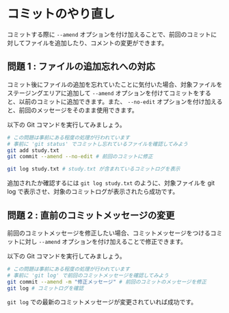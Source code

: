 # コミットのやり直し

コミットする際に `--amend` オプションを付け加えることで、前回のコミットに対してファイルを追加したり、コメントの変更ができます。

## 問題 1 : ファイルの追加忘れへの対応

コミット後にファイルの追加を忘れていたことに気付いた場合、対象ファイルをステージングエリアに追加して `--amend` オプションを付けてコミットをすると、以前のコミットに追加できます。また、 `--no-edit` オプションを付け加えると、前回のメッセージをそのまま使用できます。

以下の Git コマンドを実行してみましょう。

```bash
# この問題は事前にある程度の処理が行われています
# 事前に 'git status' でコミットし忘れているファイルを確認してみよう
git add study.txt
git commit --amend --no-edit # 前回のコミットに修正

git log study.txt # study.txt が含まれているコミットログを表示
```

追加されたか確認するには `git log study.txt` のように、対象ファイルを git log で表示させ、対象のコミットログが表示されたら成功です。

## 問題 2 : 直前のコミットメッセージの変更

前回のコミットメッセージを修正したい場合、コミットメッセージをつけるコミットに対し `--amend` オプションを付け加えることで修正できます。

以下の Git コマンドを実行してみましょう。

```bash
# この問題は事前にある程度の処理が行われています
# 事前に 'git log' で前回のコミットメッセージを確認してみよう
git commit --amend -m "修正メッセージ" # 前回のコミットのメッセージを修正
git log # コミットログを確認
```

`git log` での最新のコミットメッセージが変更されていれば成功です。
